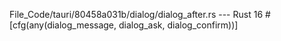File_Code/tauri/80458a031b/dialog/dialog_after.rs --- Rust
16 #[cfg(any(dialog_message, dialog_ask, dialog_confirm))]                                                                                                     

